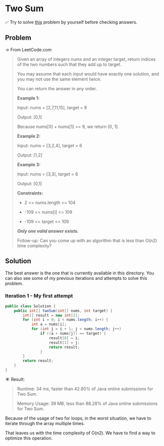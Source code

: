 # Two Sum

✅ Try to solve [this](https://leetcode.com/problems/two-sum/) problem by yourself before checking answers.

## Problem

-> From LeetCode.com

> Given an array of integers nums and an integer target, return indices of the two numbers such that they add up to target.
>
> You may assume that each input would have exactly one solution, and you may not use the same element twice.
>
> You can return the answer in any order.
>
> **Example 1:**
>
> Input: nums = [2,7,11,15], target = 9
>
> Output: [0,1]
>
> Because nums[0] + nums[1] == 9, we return [0, 1].
>
> **Example 2:**
>
> Input: nums = [3,2,4], target = 6
>
> Output: [1,2]
>
> **Example 3:**
>
> Input: nums = [3,3], target = 6
>
> Output: [0,1]
>
> **Constraints:**
>
> * 2 <= nums.length <= 104
>
> * -109 <= nums[i] <= 109
>
> * -109 <= target <= 109
>
> _**Only one valid answer exists.**_
>
> Follow-up: Can you come up with an algorithm that is less than O(n2) time complexity?

## Solution

The best answer is the one that is currently available in this directory. You can also see some of my previous iterations and attempts to solve this problem.

### Iteration 1 - My first attempt

```java
public class Solution {
    public int[] twoSum(int[] nums, int target) {
        int[] result = new int[2];
        for (int i = 0; i < nums.length; i++) {
            int a = nums[i];
            for (int j = i + 1; j < nums.length; j++)
                if ((a + nums[j]) == target) {
                    result[0] = i;
                    result[1] = j;
                    return result;
                }
        }
        return result;
    }
}
```

☀️ Result:

> Runtime: 34 ms, faster than 42.80% of Java online submissions for Two Sum.
>
> Memory Usage: 39 MB, less than 88.28% of Java online submissions for Two Sum.

Because of the usage of two for loops, in the worst situation, we have to iterate through the array multiple times.

That leaves us with the time complexity of O(n2). We have to find a way to optimize this operation.
